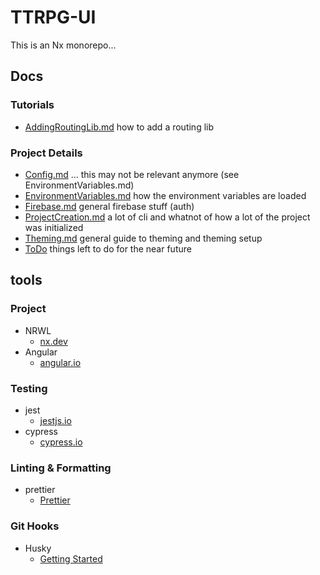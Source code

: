 # TTRPG-UI
This is an Nx monorepo...

## Docs

### Tutorials
- [AddingRoutingLib.md](./docs/AddingRoutingLib.md) how to add a routing lib

### Project Details
- [Config.md](./docs/Config.md) ... this may not be relevant anymore (see EnvironmentVariables.md)
- [EnvironmentVariables.md](./docs/EnvironmentVariables.md) how the environment variables are loaded
- [Firebase.md](./docs/Firebase.md) general firebase stuff (auth)
- [ProjectCreation.md](./docs/ProjectCreation.md) a lot of cli and whatnot of how a lot of the project was initialized
- [Theming.md](./docs/Theming.md) general guide to theming and theming setup
- [ToDo](./docs/ToDo.md) things left to do for the near future

## tools

### Project

- NRWL
  - [nx.dev](https://nx.dev/)
- Angular
  - [angular.io](https://angular.io/)

### Testing

- jest
  - [jestjs.io](https://jestjs.io/)
- cypress
  - [cypress.io](https://www.cypress.io/)

### Linting & Formatting

- prettier
  - [Prettier](https://prettier.io/)

### Git Hooks

- Husky
  - [Getting Started](https://typicode.github.io/husky/getting-started.html)

